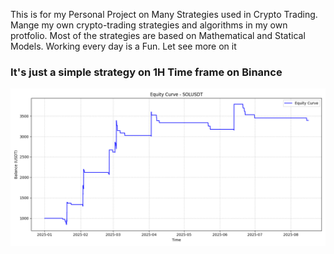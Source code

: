 This is for my Personal Project on Many Strategies used in Crypto Trading. 
Mange my own crypto-trading strategies and algorithms in my own protfolio.
Most of the strategies are based on Mathematical and Statical Models.
Working every day is a Fun.
Let see more on it

<h3>It's just a simple strategy on 1H Time frame on Binance</h3>

![Swing Profit](8.1_H_Sol_Strategy/Swing_Profit.png)

